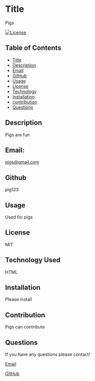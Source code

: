 
# Title
Pigs


[![License](https://img.shields.io/badge/license-MIT-blue.svg)](https://opensource.org/license/MIT)

## Table of Contents

* [Title](#title)  
* [Description](#description) <br/> 
* [Email](#email)  
* [GitHub](#github)  
* [Usage](#usage)  
* [License](#license)
* [Technology](#tech)
* [Installation](#installation)
* [contribution](#contribution)
* [Questions](#questions)

    


## Description
Pigs are fun

## Email:
pigs@gmail.com

## Github
pig123

## Usage
Used for pigs

## License
MIT

## Technology Used
HTML

## Installation
Please install

## Contribution
Pigs can contribute

## Questions
If you have any questions please contact!

[Email](mailto:pigs@gmail.com)

[GitHub](https://github.com/pig123)

